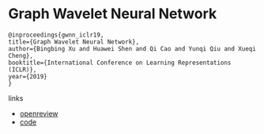 # Graph Wavelet Neural Network

```
@inproceedings{gwnn_iclr19,
title={Graph Wavelet Neural Network},
author={Bingbing Xu and Huawei Shen and Qi Cao and Yunqi Qiu and Xueqi Cheng},
booktitle={International Conference on Learning Representations (ICLR)},
year={2019}
}
```

links
- [openreview](https://openreview.net/forum?id=H1ewdiR5tQ)
- [code](https://github.com/benedekrozemberczki/GraphWaveletNeuralNetwork)
